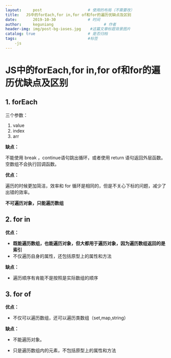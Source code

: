 ```yaml
---
layout:     post                    # 使用的布局（不需要改）
title:   JS中的forEach,for in,for of和for的遍历优缺点及区别
date:       2019-10-30              # 时间
author:     keguniang                      # 作者
header-img: img/post-bg-ioses.jpg    #这篇文章标题背景图片
catalog: true                       # 是否归档
tags:                               #标签
    -js
---
```

# JS中的forEach,for in,for of和for的遍历优缺点及区别

## 1. forEach

三个参数：

1. value
2. index
3. arr

**缺点：**

不能使用 break ，continue语句跳出循环，或者使用 return 语句返回外层函数。空数组不会执行回调函数。

**优点：**

遍历的时候更加简洁，效率和  for  循环是相同的，但是不关心下标的问题，减少了出错的效率。

**不可遍历对象，只能遍历数组**

## 2. for in

**优点：**

* **既能遍历数组，也能遍历对象，但大都用于遍历对象，因为遍历数组返回的是索引**
* 不仅遍历自身的属性，还包括原型上的属性和方法

**缺点：**

* 遍历顺序有肯能不是按照是实际数组的顺序

## 3. for of

**优点：**

* 不仅可以遍历数组，还可以遍历类数组（set,map,string）

**缺点：**

* 不能遍历对象。

* 只是遍历数组内的元素，不包括原型上的属性和方法
